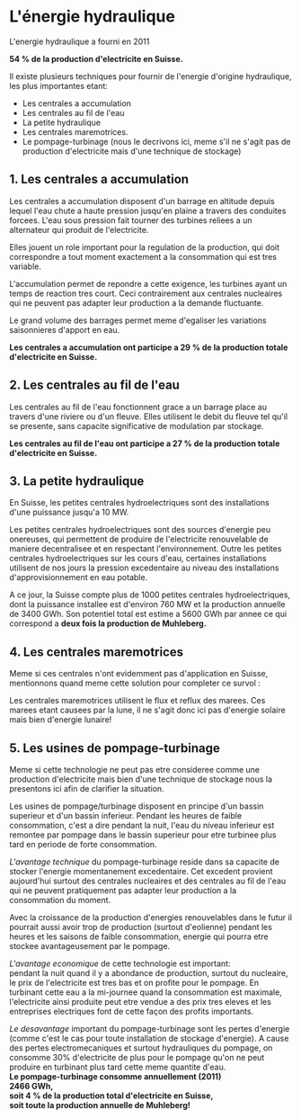 # L'énergie hydraulique

L'energie hydraulique a fourni en 2011

**54 % de la production d'electricite en Suisse.**

Il existe plusieurs techniques pour fournir de l'energie d'origine
hydraulique, les plus importantes etant:

  * Les centrales a accumulation
  * Les centrales au fil de l'eau
  * La petite hydraulique
  * Les centrales maremotrices.
  * Le pompage-turbinage (nous le decrivons ici, meme s'il ne s'agit pas de production d'electricite mais d'une technique de stockage)

## 1. Les centrales a accumulation

Les centrales a accumulation disposent d'un barrage en altitude depuis lequel
l'eau chute a haute pression jusqu'en plaine a travers des conduites forcees.
L'eau sous pression fait tourner des turbines reliees a un alternateur qui
produit de l'electricite.

Elles jouent un role important pour la regulation de la production, qui doit
correspondre a tout moment exactement a la consommation qui est tres variable.

L'accumulation permet de repondre a cette exigence, les turbines ayant un
temps de reaction tres court. Ceci contrairement aux centrales nucleaires qui
ne peuvent pas adapter leur production a la demande fluctuante.

Le grand volume des barrages permet meme d'egaliser les variations
saisonnieres d'apport en eau.

**Les centrales a accumulation ont participe a 29 % de la production totale d'electricite en Suisse.**

## 2. Les centrales au fil de l'eau

Les centrales au fil de l'eau fonctionnent grace a un barrage place au travers
d'une riviere ou d'un fleuve. Elles utilisent le debit du fleuve tel qu'il se
presente, sans capacite significative de modulation par stockage.

**Les centrales au fil de l'eau ont participe a 27 % de la production totale d'electricite en Suisse.**

## 3. La petite hydraulique

En Suisse, les petites centrales hydroelectriques sont des installations d'une
puissance jusqu'a 10 MW.

Les petites centrales hydroelectriques sont des sources d'energie peu
onereuses, qui permettent de produire de l'electricite renouvelable de maniere
decentralisee et en respectant l'environnement. Outre les petites centrales
hydroelectriques sur les cours d'eau, certaines installations utilisent de nos
jours la pression excedentaire au niveau des installations d'approvisionnement
en eau potable.

A ce jour, la Suisse compte plus de 1000 petites centrales hydroelectriques,
dont la puissance installee est d'environ 760 MW et la production annuelle de
3400 GWh. Son potentiel total est estime a 5600 GWh par annee ce qui
correspond a **deux fois la production de Muhleberg.**

## 4. Les centrales maremotrices

Meme si ces centrales n'ont evidemment pas d'application en Suisse,
mentionnons quand meme cette solution pour completer ce survol :

Les centrales maremotrices utilisent le flux et reflux des marees. Ces marees
etant causees par la lune, il ne s'agit donc ici pas d'energie solaire mais
bien d'energie lunaire!

## 5. Les usines de pompage-turbinage

Meme si cette technologie ne peut pas etre consideree comme une production
d'electricite mais bien d'une technique de stockage nous la presentons ici
afin de clarifier la situation.

Les usines de pompage/turbinage disposent en principe d'un bassin superieur et
d'un bassin inferieur. Pendant les heures de faible consommation, c'est a dire
pendant la nuit, l'eau du niveau inferieur est remontee par pompage dans le
bassin superieur pour etre turbinee plus tard en periode de forte
consommation.

_L'avantage technique_ du pompage-turbinage reside dans sa capacite de stocker
l'energie momentanement excedentaire. Cet excedent provient aujourd'hui
surtout des centrales nucleaires et des centrales au fil de l'eau qui ne
peuvent pratiquement pas adapter leur production a la consommation du moment.

Avec la croissance de la production d'energies renouvelables dans le futur il
pourrait aussi avoir trop de production (surtout d'eolienne) pendant les
heures et les saisons de faible consommation, energie qui pourra etre stockee
avantageusement par le pompage.

_L'avantage economique_ de cette technologie est important:  
pendant la nuit quand il y a abondance de production, surtout du nucleaire, le
prix de l'electricite est tres bas et on profite pour le pompage. En turbinant
cette eau a la mi-journee quand la consommation est maximale, l'electricite
ainsi produite peut etre vendue a des prix tres eleves et les entreprises
electriques font de cette façon des profits importants.

_Le desavantage_ important du pompage-turbinage sont les pertes d'energie
(comme c'est le cas pour toute installation de stockage d'energie). A cause
des pertes electromecaniques et surtout hydrauliques du pompage, on consomme
30% d'electricite de plus pour le pompage qu'on ne peut produire en turbinant
plus tard cette meme quantite d'eau.  
**Le pompage-turbinage consomme annuellement (2011)  
2466 GWh,  
soit 4 % de la production total d'electricite en Suisse,  
soit toute la production annuelle de Muhleberg!**
